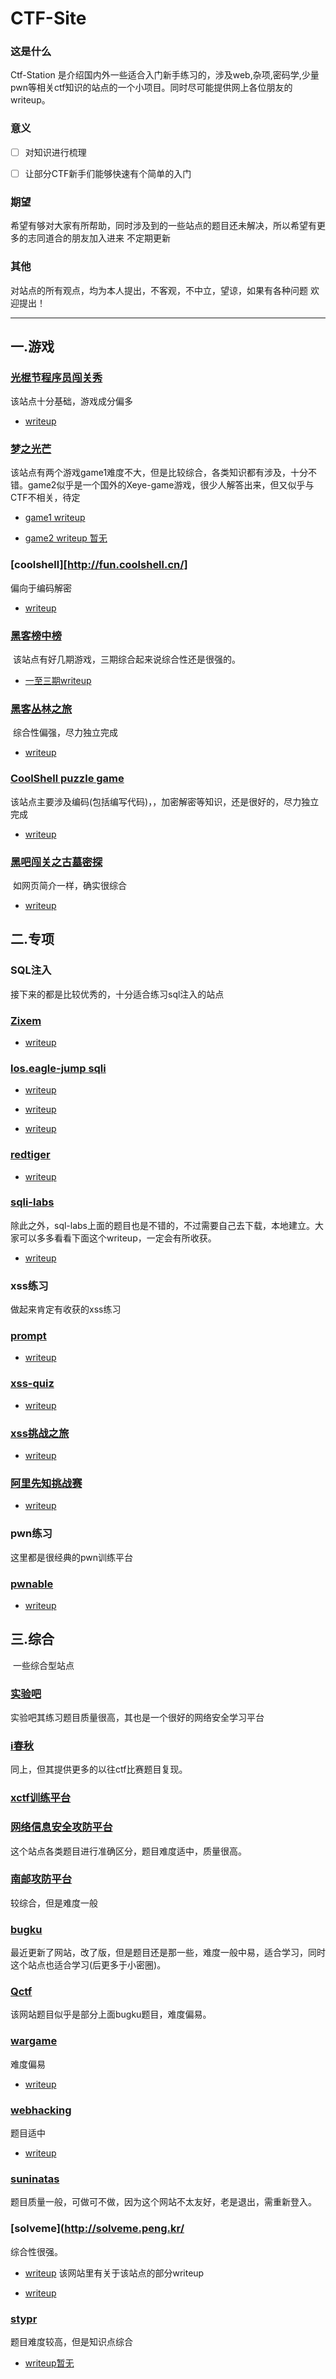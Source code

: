 # CTF-Site

### 这是什么

Ctf-Station 是介绍国内外一些适合入门新手练习的，涉及web,杂项,密码学,少量pwn等相关ctf知识的站点的一个小项目。同时尽可能提供网上各位朋友的writeup。

### 意义

- [ ] 对知识进行梳理


- [ ] 让部分CTF新手们能够快速有个简单的入门

### 期望

希望有够对大家有所帮助，同时涉及到的一些站点的题目还未解决，所以希望有更多的志同道合的朋友加入进来  不定期更新

### 其他

对站点的所有观点，均为本人提出，不客观，不中立，望谅，如果有各种问题 欢迎提出！
<!-- more -->
---

## 一.游戏

### [光棍节程序员闯关秀](https://1111.segmentfault.com/)

  该站点十分基础，游戏成分偏多

  + [writeup](https://www.cnblogs.com/bk-sl/p/6150649.html)

### [梦之光芒](http://monyer.com/game/)

​   该站点有两个游戏game1难度不大，但是比较综合，各类知识都有涉及，十分不错。game2似乎是一个国外的Xeye-game游戏，很少人解答出来，但又似乎与CTF不相关，待定

  + [game1 writeup](http://blog.sina.com.cn/s/blog_e9e8d5e80101jnxs.html)

  + [game2 writeup 暂无](#)
  
### [coolshell][http://fun.coolshell.cn/]

  偏向于编码解密
  
  + [writeup](http://www.freebuf.com/news/others/40950.html)
  
### [黑客榜中榜](http://www.cn-hack.cn/site/uu0708.html)

​	  该站点有好几期游戏，三期综合起来说综合性还是很强的。

  + [一至三期writeup](http://blog.csdn.net/u014015972/article/details/50896243)

### [黑客丛林之旅](http://www.fj543.com/hack/)

​	  综合性偏强，尽力独立完成

  + [writeup](http://www.atomsec.org/%E6%B8%B8%E6%88%8F/%E9%BB%91%E5%AE%A2%E4%B8%9B%E6%9E%97%E4%B9%8B%E6%97%85%E9%80%9A%E5%85%B3%E6%94%BB%E7%95%A5/)

### [CoolShell puzzle game](http://fun.coolshell.cn/)

​	该站点主要涉及编码(包括编写代码)，，加密解密等知识，还是很好的，尽力独立完成

  + [writeup](https://www.cnblogs.com/lurongkai/p/coolshell_puzzle_guides.html)

###  [黑吧闯关之古墓密探](http://hkyx.myhack58.com/)

​	  如网页简介一样，确实很综合

  + [writeup](http://blog.csdn.net/a200710716/article/details/51181736)

## 二.专项

### SQL注入

  接下来的都是比较优秀的，十分适合练习sql注入的站点

### [Zixem](http://www.zixem.altervista.org/SQLi/)

  + [writeup](https://qteams.wordpress.com/2017/06/17/write-up-zixem-sqli/)

### [los.eagle-jump sqli](http://los.eagle-jump.org/)

  + [writeup](http://myndtt.com/2017/10/26/%E5%87%A0%E9%81%93sqli/)

  + [writeup](http://blog.naver.com/PostView.nhn?blogId=pushesp&logNo=220924194411&redirect=Dlog&widgetTypeCall=true)

  + [writeup](http://kb.hitcon.org/post/159632257892/loseagle-jumpsql-injection%E7%B6%B2%E7%AB%99%E7%B7%B4%E7%BF%92%E4%BB%8B%E7%B4%B9)

### [redtiger](http://redtiger.labs.overthewire.org/)

  + [writeup](https://blog.spoock.com/2016/07/25/redtiger-writeup/)

### [sqli-labs](https://github.com/Audi-1/sqli-labs)

​		除此之外，sql-labs上面的题目也是不错的，不过需要自己去下载，本地建立。大家可以多多看看下面这个writeup，一定会有所收获。

  + [writeup](https://www.cnblogs.com/lcamry/p/5763169.html)

### xss练习

  做起来肯定有收获的xss练习

### [prompt](http://prompt.ml/0)

  + [writeup](http://heartsky.info/2016/07/11/prompt-1-writeup/)

### [xss-quiz](http://xss-quiz.int21h.jp/)

  + [writeup](http://blog.csdn.net/emaste_r/article/details/16988167)

### [xss挑战之旅](http://47.94.13.75/test/)

  + [writeup](https://www.cnblogs.com/r00tuser/p/7407459.html)

### [阿里先知挑战赛](#)

  + [writeup](http://www.cnblogs.com/iamstudy/articles/Xss_Challenge_Unexploitable_Wp.html)

### pwn练习

  这里都是很经典的pwn训练平台

### [pwnable](http://pwnable.kr/)

  + [writeup](https://github.com/b09780978/pwnable.kr-write-up)

## 三.综合

​	一些综合型站点

### [实验吧](http://www.shiyanbar.com/ctf/practice)

  实验吧其练习题目质量很高，其也是一个很好的网络安全学习平台
  
### [i春秋](https://www.ichunqiu.com/competition)

  同上，但其提供更多的以往ctf比赛题目复现。
  
### [xctf训练平台](http://oj.xctf.org.cn/web/login/?next=/)

### [网络信息安全攻防平台](http://hackinglab.cn/)

  这个站点各类题目进行准确区分，题目难度适中，质量很高。
  
### [南邮攻防平台](http://ctf.nuptsast.com)

  较综合，但是难度一般
  
### [bugku](http://ctf.bugku.com/challenges)

  最近更新了网站，改了版，但是题目还是那一些，难度一般中易，适合学习，同时这个站点也适合学习(后更多于小密圈)。
  
### [Qctf](http://ctf.rookiehacker.org/challenges)

  该网站题目似乎是部分上面bugku题目，难度偏易。
  
### [wargame](http://wargame.kr/)

  难度偏易
  
  + [writeup](http://blog.csdn.net/ni9htmar3/article/details/60138370)
  
### [webhacking](http://webhacking.kr/)

  题目适中
  
  + [writeup](http://blog.csdn.net/qq_19876131/article/details/51148227)
  
### [suninatas](http://suninatas.com/main/main.asp)

  题目质量一般，可做可不做，因为这个网站不太友好，老是退出，需重新登入。

### [solveme](http://solveme.peng.kr/

  综合性很强。

  + [writeup](http://myndtt.github.io) 该网站里有关于该站点的部分writeup

  + [writeup](http://wxzwhubuntu.club:8088/index.php/2017/08/30/solveme-kr/)

### [stypr](https://chall.stypr.com/)
  题目难度较高，但是知识点综合

  + [writeup暂无](#)
